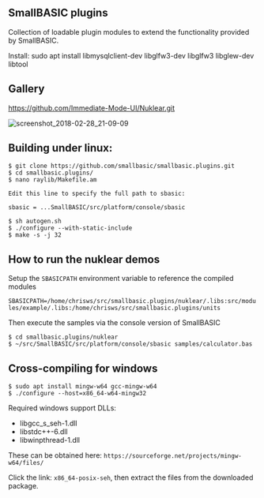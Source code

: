 ## SmallBASIC plugins

Collection of loadable plugin modules to extend the functionality provided by SmallBASIC.

Install:
sudo apt install libmysqlclient-dev libglfw3-dev libglfw3 libglew-dev libtool

## Gallery

https://github.com/Immediate-Mode-UI/Nuklear.git

![screenshot_2018-02-28_21-09-09](https://user-images.githubusercontent.com/785121/36784602-bc6e1c32-1ccb-11e8-801b-a88c51a7b43a.png)

## Building under linux:

```
$ git clone https://github.com/smallbasic/smallbasic.plugins.git
$ cd smallbasic.plugins/
$ nano raylib/Makefile.am

Edit this line to specify the full path to sbasic:

sbasic = ...SmallBASIC/src/platform/console/sbasic

$ sh autogen.sh
$ ./configure --with-static-include
$ make -s -j 32

```

## How to run the nuklear demos

Setup the `SBASICPATH` environment variable to reference the compiled modules

`SBASICPATH=/home/chrisws/src/smallbasic.plugins/nuklear/.libs:src/modules/example/.libs:/home/chrisws/src/smallbasic.plugins/units`

Then execute the samples via the console version of SmallBASIC

```
$ cd smallbasic.plugins/nuklear
$ ~/src/SmallBASIC/src/platform/console/sbasic samples/calculator.bas
```

## Cross-compiling for windows

```
$ sudo apt install mingw-w64 gcc-mingw-w64
$ ./configure --host=x86_64-w64-mingw32
```

Required windows support DLLs:

- libgcc_s_seh-1.dll
- libstdc++-6.dll
- libwinpthread-1.dll

These can be obtained here: `https://sourceforge.net/projects/mingw-w64/files/`

Click the link: `x86_64-posix-seh`, then extract the files from the downloaded package.
